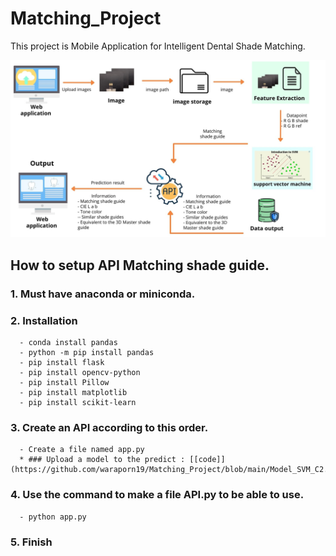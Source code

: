 # Matching_Project

This project is Mobile Application for Intelligent Dental Shade Matching.


![pic](Flowchart.jpg)  

## How to setup API Matching shade guide. 

### 1. Must have anaconda or miniconda.
### 2. Installation
      - conda install pandas
      - python -m pip install pandas
      - pip install flask
      - pip install opencv-python
      - pip install Pillow
      - pip install matplotlib
      - pip install scikit-learn
  
### 3. Create an API according to this order.
      - Create a file named app.py 
      * ### Upload a model to the predict : [[code]] (https://github.com/waraporn19/Matching_Project/blob/main/Model_SVM_C2.pkl)
      
### 4. Use the command to make a file API.py to be able to use.
      - python app.py
      
### 5. Finish
